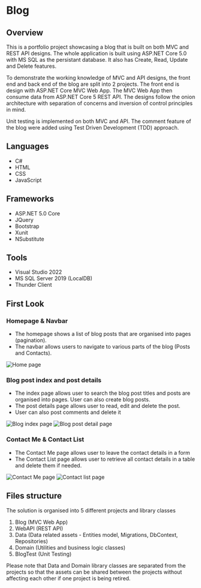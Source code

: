 # Blog
## Overview
This is a portfolio project showcasing a blog that is built on both MVC and REST API designs. The whole application is built using ASP.NET Core 5.0 with MS SQL as the persistant database. It also has Create, Read, Update and Delete features.

To demonstrate the working knowledge of MVC and API designs, the front end and back end of the blog are split into 2 projects. The front end is design with ASP.NET Core MVC Web App. The MVC Web App then consume data from ASP.NET Core 5 REST API. The designs follow the onion architecture with separation of concerns and inversion of control principles in mind.

Unit testing is implemented on both MVC and API. The comment feature of the blog were added using Test Driven Development (TDD) approach.

## Languages
- C#
- HTML
- CSS
- JavaScript

## Frameworks
- ASP.NET 5.0 Core
- JQuery
- Bootstrap
- Xunit
- NSubstitute

## Tools
- Visual Studio 2022
- MS SQL Server 2019 (LocalDB)
- Thunder Client

## First Look
### Homepage & Navbar
- The homepage shows a list of blog posts that are organised into pages (pagination).
- The navbar allows users to navigate to various parts of the blog (Posts and Contacts).

![Home page](https://user-images.githubusercontent.com/41245694/175060063-2cf4cbdd-574b-467a-8a4f-61b3b4cfee02.png)

### Blog post index and post details
- The index page allows user to search the blog post titles and posts are organised into pages. User can also create blog posts.
- The post details page allows user to read, edit and delete the post.
- User can also post comments and delete it

![Blog index page](https://user-images.githubusercontent.com/41245694/175062991-ece9e163-87aa-4eb3-aef8-4310c1288c5c.png)
![Blog post detail page](https://user-images.githubusercontent.com/41245694/175063297-48d352da-20df-42e6-85e2-47be95e1c5b6.png)

### Contact Me & Contact List
- The Contact Me page allows user to leave the contact details in a form
- The Contact List page allows user to retrieve all contact details in a table and delete them if needed.

![Contact Me page](https://user-images.githubusercontent.com/41245694/175064089-81787386-e7f5-40fd-b836-31144a13c354.png)
![Contact list page](https://user-images.githubusercontent.com/41245694/175064263-e479c67a-a070-469b-8711-5679ed6c9558.png)

## Files structure
The solution is organised into 5 different projects and library classes
1. Blog (MVC Web App)
2. WebAPI (REST API)
3. Data (Data related assets - Entities model, Migrations, DbContext, Repositories)
4. Domain (Utilities and business logic classes)
5. BlogTest (Unit Testing)

Please note that Data and Domain library classes are separated from the projects so that the assets can be shared between the projects without affecting each other if one project is being retired.
